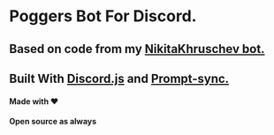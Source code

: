 # **Poggers Bot For Discord.** 
## Based on code from my [NikitaKhruschev bot.](https://github.com/Nikita-Khrushchev/NikitaKhrushchevDiscordBot)
## Built With [Discord.js](discordjs.org) and [Prompt-sync.](https://www.npmjs.com/package/prompt-sync)

#### Made with :heart:
#### Open source as always
